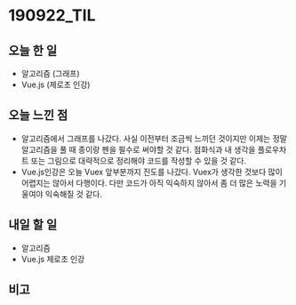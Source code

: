 # 190922_TIL
## 오늘 한 일
- 알고리즘 (그래프)
- Vue.js (제로초 인강)
##

## 오늘 느낀 점
- 알고리즘에서 그래프를 나갔다. 사실 이전부터 조금씩 느끼던 것이지만 이제는 정말 알고리즘을 풀 때 종이랑 펜을 필수로 써야할 것 같다. 점화식과 내 생각을 플로우차트 또는 그림으로 대략적으로 정리해야 코드를 작성할 수 있을 것 같다.
- Vue.js인강은 오늘 Vuex 앞부분까지 진도를 나갔다. Vuex가 생각한 것보다 많이 어렵지는 않아서 다행이다. 다만 코드가 아직 익숙하지 않아서 좀 더 많은 노력을 기울여야 익숙해질 것 같다.
## 내일 할 일
- 알고리즘
- Vue.js 제로초 인강
##

## 비고
